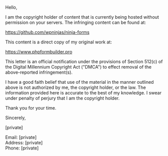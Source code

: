 Hello,

I am the copyright holder of content that is currently being hosted without permission on your servers. The infringing content can be found at:

https://github.com/wpninjas/ninja-forms

This content is a direct copy of my original work at:

https://www.phpformbuilder.pro

This letter is an official notification under the provisions of Section 512(c) of the Digital Millennium Copyright Act ("DMCA") to effect removal of the above-reported infringement(s).

I have a good faith belief that use of the material in the manner outlined above is not authorized by me, the copyright holder, or the law. The information provided here is accurate to the best of my knowledge. I swear under penalty of perjury that I am the copyright holder.

Thank you for your time.

Sincerely,

[private]  

Email: [private]  
Address: [private]  
Phone: [private]  
